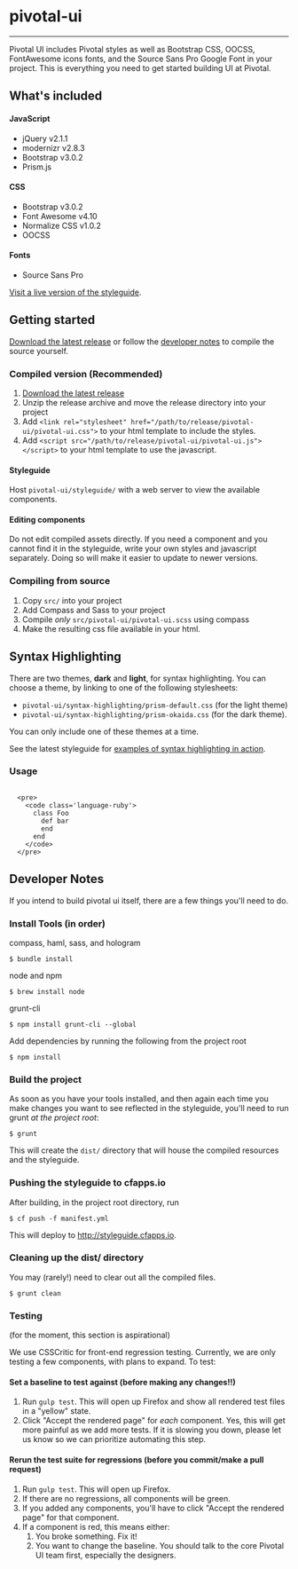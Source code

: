 # pivotal-ui

***

Pivotal UI includes Pivotal styles as well as Bootstrap CSS, OOCSS, FontAwesome icons fonts, and the Source Sans Pro Google Font in your project. This is everything you need to get started building UI at Pivotal.

## What's included

#### JavaScript
- jQuery v2.1.1
- modernizr v2.8.3
- Bootstrap v3.0.2
- Prism.js

#### CSS
- Bootstrap v3.0.2
- Font Awesome v4.10
- Normalize CSS v1.0.2
- OOCSS

#### Fonts
- Source Sans Pro

[Visit a live version of the styleguide](http://styleguide.cfapps.io).


## Getting started

[Download the latest release](https://github.com/pivotal-cf/pivotal-ui/releases) or follow the [developer notes](#developer-notes) to compile the source yourself.

### Compiled version (Recommended)

1. [Download the latest release](https://github.com/pivotal-cf/pivotal-ui/releases)
1. Unzip the release archive and move the release directory into your project
1. Add `<link rel="stylesheet" href="/path/to/release/pivotal-ui/pivotal-ui.css">` to your html template to include the styles.
1. Add `<script src="/path/to/release/pivotal-ui/pivotal-ui.js"></script>` to your html template to use the javascript.

#### Styleguide

Host `pivotal-ui/styleguide/` with a web server to view the available components.

#### Editing components

Do not edit compiled assets directly. If you need a component and you cannot find it in the styleguide, write your own styles and javascript separately. Doing so will make it easier to update to newer versions.


### Compiling from source

1. Copy `src/` into your project
2. Add Compass and Sass to your project
2. Compile *only* `src/pivotal-ui/pivotal-ui.scss` using compass 
3. Make the resulting css file available in your html.

## Syntax Highlighting

There are two themes, **dark** and **light**, for syntax highlighting. You can choose a theme, by linking to one of the following stylesheets:

* `pivotal-ui/syntax-highlighting/prism-default.css` (for the light theme)
* `pivotal-ui/syntax-highlighting/prism-okaida.css` (for the dark theme). 

You can only include one of these themes at a time.

See the latest styleguide for [examples of syntax highlighting in action](http://styleguide.cfapps.io/all.html#code).

### Usage

```

  <pre>
	<code class='language-ruby'>
	  class Foo
	    def bar
	    end
	  end
	</code>
  </pre>

```




## Developer Notes

If you intend to build pivotal ui itself, there are a few things you'll need to do.

### Install Tools (in order)

compass, haml, sass, and hologram

    $ bundle install

node and npm

    $ brew install node
    
grunt-cli 

    $ npm install grunt-cli --global

Add dependencies by running the following from the project root

    $ npm install

### Build the project

As soon as you have your tools installed, and then again each time you make changes you want to see reflected in the styleguide, you'll need to run grunt _at the project root_:

    $ grunt

This will create the `dist/` directory that will house the compiled resources and the styleguide.

### Pushing the styleguide to cfapps.io

After building, in the project root directory, run 

    $ cf push -f manifest.yml

This will deploy to <http://styleguide.cfapps.io>.

### Cleaning up the dist/ directory

You may (rarely!) need to clear out all the compiled files. 

    $ grunt clean

### Testing

(for the moment, this section is aspirational)

We use CSSCritic for front-end regression testing. Currently, we are only testing a few components, with plans to expand. To test:

#### Set a baseline to test against (before making any changes!!)
1. Run `gulp test`. This will open up Firefox and show all rendered test files in a "yellow" state.
2. Click "Accept the rendered page" for *each* component. Yes, this will get more painful as we add more tests. If it is slowing you down, please let us know so we can prioritize automating this step.

#### Rerun the test suite for regressions (before you commit/make a pull request)
1. Run `gulp test`. This will open up Firefox.
2. If there are no regressions, all components will be green.
3. If you added any components, you'll have to click "Accept the rendered page" for that component.
4. If a component is red, this means either:
    1. You broke something. Fix it!
    2. You want to change the baseline. You should talk to the core Pivotal UI team first, especially the designers.


